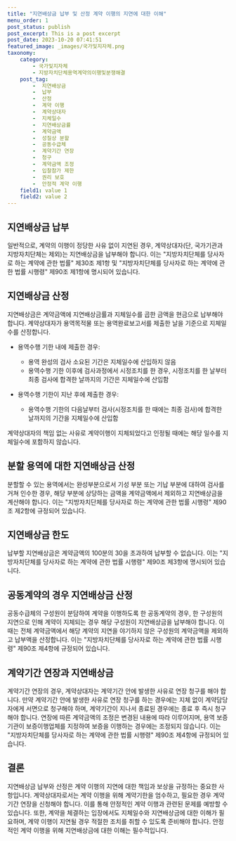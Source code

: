 ```yaml
---
title: "지연배상금 납부 및 산정 계약 이행의 지연에 대한 이해"
menu_order: 1
post_status: publish
post_excerpt: This is a post excerpt
post_date: 2023-10-20 07:41:51
featured_image: _images/국가및지자체.png
taxonomy:
    category:
        - 국가및지자체
        - 지방자치단체용역계약의이행및분쟁해결
    post_tag:
        -  지연배상금
        -  납부
        -  산정
        -  계약 이행
        -  계약상대자
        -  지체일수
        -  지연배상금률
        -  계약금액
        -  성질상 분할
        -  공동수급체
        -  계약기간 연장
        -  청구
        -  계약금액 조정
        -  입찰참가 제한
        -  권리 보호
        -  안정적 계약 이행
    field1: value 1
    field2: value 2
---
```



##  지연배상금 납부

일반적으로, 계약의 이행이 정당한 사유 없이 지연된 경우, 계약상대자(단, 국가기관과 지방자치단체는 제외)는 지연배상금을 납부해야 합니다. 이는 "지방자치단체를 당사자로 하는 계약에 관한 법률" 제30조 제1항 및 "지방자치단체를 당사자로 하는 계약에 관한 법률 시행령" 제90조 제1항에 명시되어 있습니다.

##  지연배상금 산정

지연배상금은 계약금액에 지연배상금률과 지체일수를 곱한 금액을 현금으로 납부해야 합니다. 계약상대자가 용역목적물 또는 용역완료보고서를 제출한 날을 기준으로 지체일수를 산정합니다.

- 용역수행 기한 내에 제출한 경우:
  - 용역 완성의 검사 소요된 기간은 지체일수에 산입하지 않음
  - 용역수행 기한 이후에 검사과정에서 시정조치를 한 경우, 시정조치를 한 날부터 최종 검사에 합격한 날까지의 기간은 지체일수에 산입함

- 용역수행 기한이 지난 후에 제출한 경우:
  - 용역수행 기한의 다음날부터 검사(시정조치를 한 때에는 최종 검사)에 합격한 날까지의 기간을 지체일수에 산입함

계약상대자의 책임 없는 사유로 계약이행이 지체되었다고 인정될 때에는 해당 일수를 지체일수에 포함하지 않습니다.

##  분할 용역에 대한 지연배상금 산정

분할할 수 있는 용역에서는 완성부분으로서 기성 부분 또는 기납 부분에 대하여 검사를 거쳐 인수한 경우, 해당 부분에 상당하는 금액을 계약금액에서 제외하고 지연배상금을 계산해야 합니다. 이는 "지방자치단체를 당사자로 하는 계약에 관한 법률 시행령" 제90조 제2항에 규정되어 있습니다.

##  지연배상금 한도

납부할 지연배상금은 계약금액의 100분의 30을 초과하여 납부할 수 없습니다. 이는 "지방자치단체를 당사자로 하는 계약에 관한 법률 시행령" 제90조 제3항에 명시되어 있습니다.

##  공동계약의 경우 지연배상금 산정

공동수급체의 구성원이 분담하여 계약을 이행하도록 한 공동계약의 경우, 한 구성원의 지연으로 인해 계약이 지체되는 경우 해당 구성원이 지연배상금을 납부해야 합니다. 이때는 전체 계약금액에서 해당 계약의 지연을 야기하지 않은 구성원의 계약금액을 제외하고 납부액을 산정합니다. 이는 "지방자치단체를 당사자로 하는 계약에 관한 법률 시행령" 제90조 제4항에 규정되어 있습니다.

##  계약기간 연장과 지연배상금

계약기간 연장의 경우, 계약상대자는 계약기간 안에 발생한 사유로 연장 청구를 해야 합니다. 만약 계약기간 안에 발생한 사유로 연장 청구를 하는 경우에는 지체 없이 계약담당자에게 서면으로 청구해야 하며, 계약기간이 지나서 종료된 경우에는 종료 후 즉시 청구해야 합니다. 연장에 따른 계약금액의 조정은 변경된 내용에 따라 이루어지며, 용역 보증기관이 보증이행업체를 지정하여 보증을 이행하는 경우에는 조정되지 않습니다. 이는 "지방자치단체를 당사자로 하는 계약에 관한 법률 시행령" 제90조 제4항에 규정되어 있습니다.

## 결론

지연배상금 납부와 산정은 계약 이행의 지연에 대한 책임과 보상을 규정하는 중요한 사항입니다. 계약상대자로서는 계약 이행을 위해 계약기한을 엄수하고, 필요한 경우 계약기간 연장을 신청해야 합니다. 이를 통해 안정적인 계약 이행과 관련된 문제를 예방할 수 있습니다. 또한, 계약을 체결하는 입장에서도 지체일수와 지연배상금에 대한 이해가 필요하며, 계약 이행이 지연될 경우 적절한 조치를 취할 수 있도록 준비해야 합니다. 안정적인 계약 이행을 위해 지연배상금에 대한 이해는 필수적입니다.
